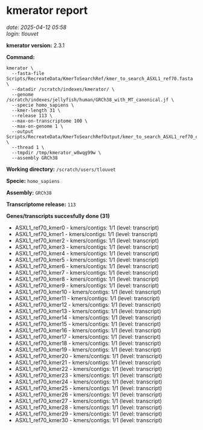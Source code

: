 # kmerator report
*date: 2025-04-12 05:58*  
*login: tlouvet*

**kmerator version:** 2.3.1

**Command:**

```
kmerator \
  --fasta-file Scripts/RecreateData/KmerToSearchRef/kmer_to_search_ASXL1_ref70.fasta \
  --datadir /scratch/indexes/kmerator/ \
  --genome /scratch/indexes/jellyfish/human/GRCh38_with_MT_canonical.jf \
  --specie homo_sapiens \
  --kmer-length 31 \
  --release 113 \
  --max-on-transcriptome 100 \
  --max-on-genome 1 \
  --output Scripts/RecreateData/KmerToSearchRefOutput/kmer_to_search_ASXL1_ref70_output \
  --thread 1 \
  --tmpdir /tmp/kmerator_w8wqg99w \
  --assembly GRCh38
```

**Working directory:** `/scratch/users/tlouvet`

**Specie:** `homo_sapiens`

**Assembly:** `GRCh38`

**Transcriptome release:** `113`

**Genes/transcripts succesfully done (31)**

- ASXL1_ref70_kmer0 - kmers/contigs: 1/1 (level: transcript)
- ASXL1_ref70_kmer1 - kmers/contigs: 1/1 (level: transcript)
- ASXL1_ref70_kmer2 - kmers/contigs: 1/1 (level: transcript)
- ASXL1_ref70_kmer3 - kmers/contigs: 1/1 (level: transcript)
- ASXL1_ref70_kmer4 - kmers/contigs: 1/1 (level: transcript)
- ASXL1_ref70_kmer5 - kmers/contigs: 1/1 (level: transcript)
- ASXL1_ref70_kmer6 - kmers/contigs: 1/1 (level: transcript)
- ASXL1_ref70_kmer7 - kmers/contigs: 1/1 (level: transcript)
- ASXL1_ref70_kmer8 - kmers/contigs: 1/1 (level: transcript)
- ASXL1_ref70_kmer9 - kmers/contigs: 1/1 (level: transcript)
- ASXL1_ref70_kmer10 - kmers/contigs: 1/1 (level: transcript)
- ASXL1_ref70_kmer11 - kmers/contigs: 1/1 (level: transcript)
- ASXL1_ref70_kmer12 - kmers/contigs: 1/1 (level: transcript)
- ASXL1_ref70_kmer13 - kmers/contigs: 1/1 (level: transcript)
- ASXL1_ref70_kmer14 - kmers/contigs: 1/1 (level: transcript)
- ASXL1_ref70_kmer15 - kmers/contigs: 1/1 (level: transcript)
- ASXL1_ref70_kmer16 - kmers/contigs: 1/1 (level: transcript)
- ASXL1_ref70_kmer17 - kmers/contigs: 1/1 (level: transcript)
- ASXL1_ref70_kmer18 - kmers/contigs: 1/1 (level: transcript)
- ASXL1_ref70_kmer19 - kmers/contigs: 1/1 (level: transcript)
- ASXL1_ref70_kmer20 - kmers/contigs: 1/1 (level: transcript)
- ASXL1_ref70_kmer21 - kmers/contigs: 1/1 (level: transcript)
- ASXL1_ref70_kmer22 - kmers/contigs: 1/1 (level: transcript)
- ASXL1_ref70_kmer23 - kmers/contigs: 1/1 (level: transcript)
- ASXL1_ref70_kmer24 - kmers/contigs: 1/1 (level: transcript)
- ASXL1_ref70_kmer25 - kmers/contigs: 1/1 (level: transcript)
- ASXL1_ref70_kmer26 - kmers/contigs: 1/1 (level: transcript)
- ASXL1_ref70_kmer27 - kmers/contigs: 1/1 (level: transcript)
- ASXL1_ref70_kmer28 - kmers/contigs: 1/1 (level: transcript)
- ASXL1_ref70_kmer29 - kmers/contigs: 1/1 (level: transcript)
- ASXL1_ref70_kmer30 - kmers/contigs: 1/1 (level: transcript)
